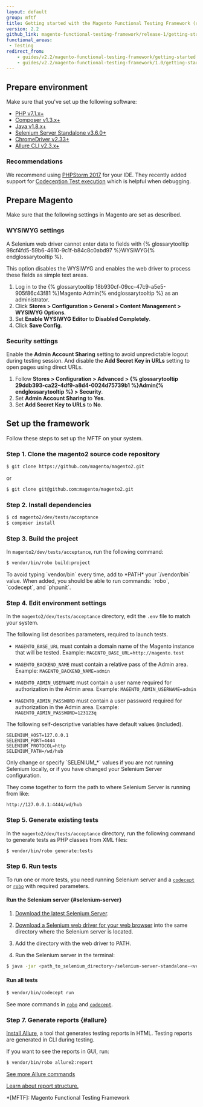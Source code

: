 ```yaml
---
layout: default
group: mftf
title: Getting started with the Magento Functional Testing Framework (release 1)
version: 2.2
github_link: magento-functional-testing-framework/release-1/getting-started.md
functional_areas:
 - Testing
redirect_from:
    - guides/v2.2/magento-functional-testing-framework/getting-started.html
    - guides/v2.2/magento-functional-testing-framework/1.0/getting-started.html
---
```


## Prepare environment

Make sure that you've set up the following software: 

* [PHP v7.1.x+][php]
* [Composer v1.3.x+][composer]
* [Java v1.8.x+][java]
* [Selenium Server Standalone v3.6.0+](#selenium-server)
* [ChromeDriver v2.33+][chromedriver]
* [Allure CLI v2.3.x+](#allure)

### Recommendations

We recommend using [PHPStorm 2017](https://www.jetbrains.com/phpstorm/) for your IDE.
They recently added support for [Codeception Test execution](https://blog.jetbrains.com/phpstorm/2017/03/codeception-support-comes-to-phpstorm-2017-1/) which is helpful when debugging.

## Prepare Magento

Make sure that the following settings in Magento are set as described.

### WYSIWYG settings

A Selenium web driver cannot enter data to fields with {% glossarytooltip 98cf4fd5-59b6-4610-9c1f-b84c8c0abd97 %}WYSIWYG{% endglossarytooltip %}.

This option disables the WYSIWYG and enables the web driver to process these fields as simple text areas.

1. Log in to the {% glossarytooltip 18b930cf-09cc-47c9-a5e5-905f86c43f81 %}Magento Admin{% endglossarytooltip %} as an administrator.
2. Click **Stores \> Configuration \> General \> Content Management \> WYSIWYG Options**.
3. Set **Enable WYSIWYG Editor** to **Disabled Completely**.
4. Click **Save Config**.

### Security settings

Enable the **Admin Account Sharing** setting to avoid unpredictable logout during testing session.
And disable the **Add Secret Key in URLs** setting to open pages using direct URLs.

1. Follow **Stores \> Configuration \> Advanced \> {% glossarytooltip 29ddb393-ca22-4df9-a8d4-0024d75739b1 %}Admin{% endglossarytooltip %} \> Security**.
2. Set **Admin Account Sharing** to **Yes**.
3. Set **Add Secret Key to URLs** to **No**.

## Set up the framework

Follow these steps to set up the MFTF on your system. 

### Step 1. Clone the magento2 source code repository

```bash
$ git clone https://github.com/magento/magento2.git
```

or

```bash
$ git clone git@github.com:magento/magento2.git
```

### Step 2. Install dependencies

```bash
$ cd magento2/dev/tests/acceptance
$ composer install
```

### Step 3. Build the project

In `magento2/dev/tests/acceptance`, run the following command:

```bash
$ vendor/bin/robo build:project
```

<div class="bs-callout bs-callout-tip" markdown="1">
To avoid typing `vendor/bin` every time, add to *PATH* your `<absolute path to acceptance dir>/vendor/bin` value.
When added, you should be able to run commands: `robo`, `codecept`, and `phpunit`.
</div>

### Step 4. Edit environment settings

In the `magento2/dev/tests/acceptance` directory, edit the `.env` file to match your system.

The following list describes parameters, required to launch tests.

* `MAGENTO_BASE_URL` must contain a domain name of the Magento instance that will be tested.
Example: `MAGENTO_BASE_URL=http://magento.test`

* `MAGENTO_BACKEND_NAME` must contain a relative pass of the Admin area.
Example: `MAGENTO_BACKEND_NAME=admin`

* `MAGENTO_ADMIN_USERNAME` must contain a user name required for authorization in the Admin area.
Example: `MAGENTO_ADMIN_USERNAME=admin`

* `MAGENTO_ADMIN_PASSWORD` must contain a user password required for authorization in the Admin area. 
Example: `MAGENTO_ADMIN_PASSWORD=123123q`

The following self-descriptive variables have default values (included).

```config
SELENIUM_HOST=127.0.0.1            
SELENIUM_PORT=4444
SELENIUM_PROTOCOL=http
SELENIUM_PATH=/wd/hub
```

<div class="bs-callout bs-callout-warning" markdown="1">
Only change or specify `SELENIUM_*` values if you are not running Selenium locally, or if you have changed your Selenium Server configuration.
</div>

They come together to form the path to where Selenium Server is running from like:

``` 
http://127.0.0.1:4444/wd/hub
```

### Step 5. Generate existing tests

In the `magento2/dev/tests/acceptance` directory, run the following command to generate tests as PHP classes from XML files:

```bash
$ vendor/bin/robo generate:tests
```

### Step 6. Run tests

To run one or more tests, you need running Selenium server and a [`codecept`] or [`robo`] with required parameters. 

#### Run the Selenium server {#selenium-server}

1. [Download the latest Selenium Server][selenium server].

2. [Download a Selenium web driver for your web browser][selenium web driver] into the same directory where the Selenium server is located.

3. Add the directory with the web driver to PATH.

4. Run the Selenium server in the terminal:

```bash
$ java -jar <path_to_selenium_directory>/selenium-server-standalone-<version>.jar
```

#### Run all tests

```bash
$ vendor/bin/codecept run 
```

See more commands in [`robo`] and [`codecept`].

### Step 7. Generate reports {#allure}

[Install Allure], a tool that generates testing reports in HTML.
Testing reports are generated in CLI during testing.

If you want to see the reports in GUI, run:

```bash
$ vendor/bin/robo allure2:report
```

[See more Allure commands][allure commands]

[Learn about report structure.][allure reports] 

<!-- LINKS -->

[`codecept`]: commands/codeception.html
[`robo`]: commands/robo.html
[allure commands]: commands/robo.html#allure-robo-commands

[php]: http://php.net/manual/en/install.php
[composer]: https://getcomposer.org/download/
[java]: https://www.java.com/en/download/

[selenium server]: http://www.seleniumhq.org/download/
[selenium web driver]: http://docs.seleniumhq.org/about/platforms.jsp
[Install Allure]: https://docs.qameta.io/allure/latest/
[allure reports]: https://docs.qameta.io/allure/latest/#_report_structure
[chromedriver]: https://sites.google.com/a/chromium.org/chromedriver/downloads

<!-- Abbreviations -->

*[MFTF]: Magento Functional Testing Framework
